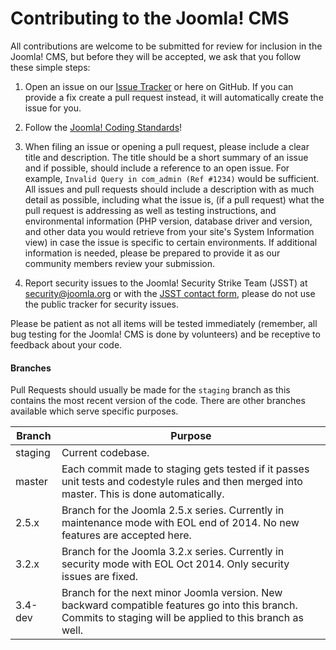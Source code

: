 Contributing to the Joomla! CMS
===============
All contributions are welcome to be submitted for review for inclusion in the Joomla! CMS, but before they will be accepted, we ask that you follow these simple steps:

1) Open an issue on our [Issue Tracker](http://issues.joomla.org/) or here on GitHub. If you can provide a fix create a pull request instead, it will automatically create the issue for you.

2) Follow the [Joomla! Coding Standards](http://joomla.github.io/coding-standards)!

3) When filing an issue or opening a pull request, please include a clear title and description.  The title should be a short summary of an issue and if possible, should include a reference to an open issue.  For example, `Invalid Query in com_admin (Ref #1234)` would be sufficient.  All issues and pull requests should include a description with as much detail as possible, including what the issue is, (if a pull request) what the pull request is addressing as well as testing instructions, and environmental information (PHP version, database driver and version, and other data you would retrieve from your site's System Information view) in case the issue is specific to certain environments.  If additional information is needed, please be prepared to provide it as our community members review your submission.

4) Report security issues to the Joomla! Security Strike Team (JSST) at security@joomla.org or with the [JSST contact form](http://developer.joomla.org/contact-security-team.html), please do not use the public tracker for security issues.

Please be patient as not all items will be tested immediately (remember, all bug testing for the Joomla! CMS is done by volunteers) and be receptive to feedback about your code.

#### Branches
Pull Requests should usually be made for the `staging` branch as this contains the most recent version of the code.
There are other branches available which serve specific purposes.

| Branch | Purpose |
| ------ | ------- |
| staging | Current codebase. |
| master | Each commit made to staging gets tested if it passes unit tests and codestyle rules and then merged into master. This is done automatically. |
| 2.5.x | Branch for the Joomla 2.5.x series. Currently in maintenance mode with EOL end of 2014. No new features are accepted here. |
| 3.2.x | Branch for the Joomla 3.2.x series. Currently in security mode with EOL Oct 2014. Only security issues are fixed. |
| 3.4-dev | Branch for the next minor Joomla version. New backward compatible features go into this branch. Commits to staging will be applied to this branch as well. |
